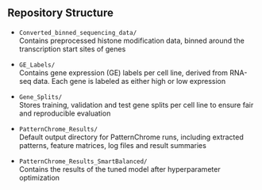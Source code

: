 ## Repository Structure

- `Converted_binned_sequencing_data/`  
  Contains preprocessed histone modification data, binned around the transcription start sites of genes

- `GE_Labels/`  
  Contains gene expression (GE) labels per cell line, derived from RNA-seq data. Each gene is labeled as either high or low expression

- `Gene_Splits/`  
  Stores training, validation and test gene splits per cell line to ensure fair and reproducible evaluation

- `PatternChrome_Results/`  
  Default output directory for PatternChrome runs, including extracted patterns, feature matrices, log files and result summaries

- `PatternChrome_Results_SmartBalanced/`  
  Contains the results of the tuned model after hyperparameter optimization
